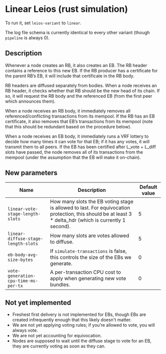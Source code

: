 # Linear Leios (rust simulation)

To run it, set `leios-variant` to `linear`.

The log file schema is currently identical to every other variant (though `pipeline` is always 0).

## Description

Whenever a node creates an RB, it also creates an EB. The RB header contains a reference to this new EB. If the RB producer has a certificate for the parent RB’s EB, it will include that certificate in the RB body.

RB headers are diffused separately from bodies. When a node receives an RB header, it checks whether that RB should be the new head of its chain. If so, it will request the RB body and the referenced EB (from the first peer which announces them).

When a node receives an RB body, it immediately removes all referenced/conflicting transactions from its mempool. If the RB has an EB certificate, it also removes that EB’s transactions from its mempool (note that this should be redundant based on the procedure below).

When a node receives an EB body, it immediately runs a VRF lottery to decide how many times it can vote for that EB; if it has any votes, it will transmit them to all peers. If the EB has been certified after L_vote + L_diff slots have passed, the node removes all of its transactions from the mempool (under the assumption that the EB will make it on-chain).

## New parameters

|Name|Description|Default value|
|---|---|---|
|`linear-vote-stage-length-slots`|How many slots the EB voting stage is allowed to last. For equivocation protection, this should be at least 3 * delta_hdr (which is currently 1 second).|5|
|`linear-diffuse-stage-length-slots`|How many slots are votes allowed to diffuse.|5|
|`eb-body-avg-size-bytes`|If `simulate-transactions` is false, this controls the size of the EBs we generate.|0|
|`vote-generation-cpu-time-ms-per-tx`|A per-transaction CPU cost to apply when generating new vote bundles.|0|

## Not yet implemented
- Freshest first delivery is not implemented for EBs, though EBs are created infrequently enough that this likely doesn't matter.
- We are not yet applying voting rules; if you’re allowed to vote, you will always vote.
- We are not yet accounting for equivocation.
- Nodes are supposed to wait until the diffuse stage to vote for an EB, they are currently voting as soon as they can.
